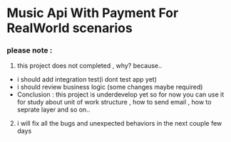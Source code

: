 # Music Api With Payment For RealWorld scenarios
### please note :
1. this project does not completed , why? because..
* i should add integration test(i dont test app yet)
* i should review business logic (some changes maybe required)
* Conclusion : this project is underdevelop yet so for now you can use it for study about unit of work structure , how to send email , how to seprate layer and so on..
2. i will fix all the bugs and unexpected behaviors in the next couple few days
